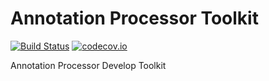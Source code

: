 # Annotation Processor Toolkit
[![Build Status](https://travis-ci.org/XDean/AnnotationProcessorTookit.svg?branch=master)](https://travis-ci.org/XDean/AnnotationProcessorTookit)
[![codecov.io](http://codecov.io/github/XDean/AnnotationProcessorTookit/coverage.svg?branch=master)](https://codecov.io/gh/XDean/AnnotationProcessorTookit/branch/master)

Annotation Processor Develop Toolkit